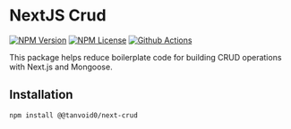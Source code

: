 # NextJS Crud
[![NPM Version](https://img.shields.io/npm/v/@tanvoid0/next-crud/latest)](https://www.npmjs.com/package/@tanvoid0/next-crud)
[![NPM License](https://img.shields.io/npm/l/all-contributors.svg?style=flat)](https://github.com/@tanvoid0/next-crud/blob/master/LICENSE)
[![Github Actions](https://github.com/tanvoid0/next-crud/workflows/next-crud/badge.svg)](https://github.com/@tanvoid0/next-crud/actions?query=workflow%3Anext-crud)

This package helps reduce boilerplate code for building CRUD operations with Next.js and Mongoose.

## Installation

```bash
npm install @@tanvoid0/next-crud
